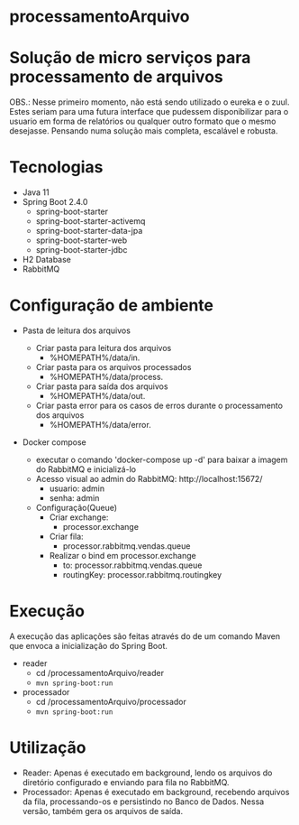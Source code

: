 # processamentoArquivo

# Solução de micro serviços para processamento de arquivos
OBS.: Nesse primeiro momento, não está sendo utilizado o eureka e o zuul. Estes seriam para uma futura interface que pudessem disponibilizar para o usuario em forma de relatórios ou qualquer outro formato que o mesmo desejasse. Pensando numa solução mais completa, escalável e robusta.

# Tecnologias
- Java 11
- Spring Boot 2.4.0
    - spring-boot-starter
    - spring-boot-starter-activemq    
    - spring-boot-starter-data-jpa
    - spring-boot-starter-web
    - spring-boot-starter-jdbc
- H2 Database
- RabbitMQ

# Configuração de ambiente

- Pasta de leitura dos arquivos
  -  Criar pasta para leitura dos arquivos
     - %HOMEPATH%/data/in.
  -  Criar pasta para os arquivos processados
     - %HOMEPATH%/data/process.
  -  Criar pasta para saída dos arquivos
     - %HOMEPATH%/data/out.
  -  Criar pasta error para os casos de erros durante o processamento dos arquivos
     - %HOMEPATH%/data/error.

- Docker compose
  - executar o comando 'docker-compose up -d' para baixar a imagem do RabbitMQ e inicializá-lo
  - Acesso visual ao admin do RabbitMQ: http://localhost:15672/
     - usuario: admin
     - senha: admin
  - Configuração(Queue)  
     - Criar exchange:
       -  processor.exchange
     - Criar fila:
       - processor.rabbitmq.vendas.queue
     - Realizar o bind em processor.exchange
       -  to: processor.rabbitmq.vendas.queue
       - routingKey: processor.rabbitmq.routingkey 	
      
# Execução

A execução das aplicações são feitas através do de um comando Maven que envoca a inicialização do Spring Boot.

- reader
    -  cd /processamentoArquivo/reader
    - ```mvn spring-boot:run```
 - processador
    -  cd /processamentoArquivo/processador
    - ```mvn spring-boot:run```
  
 # Utilização
 
- Reader: Apenas é executado em background, lendo os arquivos do diretório configurado e enviando para fila no RabbitMQ.
- Processador: Apenas é executado em background, recebendo arquivos da fila, processando-os e persistindo no Banco de Dados. Nessa versão, também gera os arquivos de saída.
